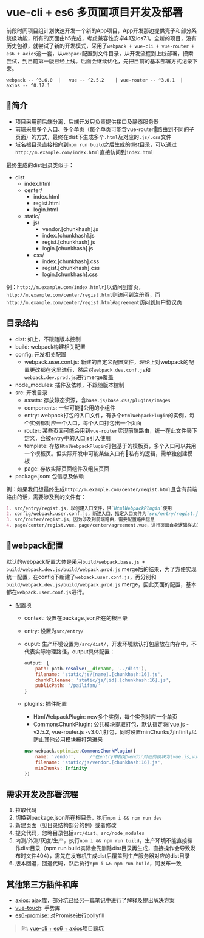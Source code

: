 # vue-cli + es6 多页面项目开发及部署

前段时间项目组计划快速开发一个新的App项目，App开发那边提供壳子和部分系统级功能，所有的页面由h5完成，考虑兼容性安卓4.1及ios7.1。全新的项目，没有历史包袱，就尝试了新的开发模式，采用了`webpack + vue-cli + vue-router + es6 + axios`这一套，从`webpack`配置到文件目录，从开发流程到上线部署，摸索尝试，到目前第一版已经上线。后面会继续优化，先把目前的基本部署方式记录下来。

    webpack -- ^3.6.0  |   vue -- ^2.5.2    | vue-router -- ^3.0.1  |    axios -- ^0.17.1

## 简介

- 项目采用前后端分离，后端开发只负责提供接口及静态服务器
- 前端采用多个入口、多个单页（每个单页可能含vue-router路由到不同的子页面）的方式，最终在dist下生成多个`.html`及对应的`.js/.css`文件
- 域名根目录直接指向到`npm run build`之后生成的dist目录，可以通过`http://m.example.com/index.html`直接访问到`index.html`

最终生成的dist目录类似于：

- dist
  - index.html
  - center/
    - index.html
    - regist.html
    - login.html
  - static/
    - js/
      - vendor.[chunkhash].js
      - index.[chunkhash].js
      - regist.[chunkhash].js
      - login.[chunkhash].js
    - css/
      - index.[chunkhash].css
      - regist.[chunkhash].css
      - login.[chunkhash].css

例：`http://m.example.com/index.html`可以访问到首页，`http://m.example.com/center/regist.html`则访问到注册页，而`http://m.example.com/center/regist.html#agreement`访问到用户协议页

## 目录结构

- dist: 如上，不跟随版本控制
- build: webpack构建相关配置
- config: 开发相关配置
  - webpack.user.conf.js: 新建的自定义配置文件，理论上对webpack的配置更改都在这里进行，然后对`webpack.dev.conf.js`和`webpack.dev.prod.js`进行merge覆盖
- node_modules: 插件及依赖，不跟随版本控制
- src: 开发目录
  - assets: 存放静态资源，含`base.js/base.css/plugins/images`
  - components: 一些可能公用的小组件
  - entry: webpack打包的入口文件，有多个`HtmlWebpackPlugin`的实例，每个实例都对应一个入口，每个入口打包出一个页面
  - router: 某些页面可能会用到`vue-router`实现前端路由，统一在此文件夹下定义，会被entry中的入口js引入使用
  - template: 存放`HtmlWebpackPlugin`打包基于的模板页，多个入口可以共用一个模板页。但实际开发中可能某些入口有私有的逻辑，需单独创建模板
  - page: 存放实际页面组件及组装页面
- package.json: 包信息及依赖

例：如果我们想最终生成`http://m.example.com/center/regist.html`且含有前端路由的话，需要涉及到的文件有：

```markdown
1. src/entry/regist.js，以创建入口文件，供`HtmlWebpackPlugin`使用
2. config/webpack.user.conf.js，新建入口，指定入口文件为`src/entry/regist.js`；新建`HtmlWebpackPlugin`实例，指定打包后生成的文件路径、文件名及js
3. src/router/regist.js，因为涉及到前端路由，需要配置路由信息
4. page/center/regist.vue、page/center/agreement.vue，进行页面自身逻辑样式的开发
```

## webpack配置

默认的webpack配置大体是采用`build/webpack.base.js + build/webpack.dev.js/build/webpack.prod.js` merge后的结果，为了方便实现统一配置，在config下新建了`webpack.user.conf.js`，再分别和`build/webpack.dev.js/build/webpack.prod.js` merge，因此页面的配置，基本都在`webpack.user.conf.js`进行。

- 配置项
  - context: 设置在package.json所在的根目录
  - entry: 设置为`src/entry/`
  - ouput: 生产环境设置为`/src/dist/`，开发环境默认打包后放在内存中，不代表实际物理路径，output具体配置：
    ```javascript
    output: {
        path: path.resolve(__dirname, '../dist'),
        filename: 'static/js/[name].[chunkhash:16].js',
        chunkFilename: 'static/js/[id].[chunkhash:16].js',
        publicPath: '/pailifan/'
    }
    ```

  - plugins: 插件配置
    - HtmlWebpackPlugin: new多个实例，每个实例对应一个单页
    - CommonsChunkPlugin: 公共模块提取打包，默认指定将[vue.js -v2.5.2, vue-router.js -v3.0.1]打包，同时设置minChunks为Infinity以防止其他公用模块被打包进来
    ```javascript
    new webpack.optimize.CommonsChunkPlugin({
        name: 'vendor',     /*在entry中指定vendor对应的模块为[vue.js,vue-router.js]*/
        filename: 'static/js/vendor.[chunkhash:16].js',
        minChunks: Infinity
    })
    ```

## 需求开发及部署流程

1. 拉取代码
2. 切换到package.json所在根目录，执行`npm i && npm run dev`
3. 新建页面（见目录结构部分的例）或者修改
4. 提交代码，忽略目录包括`src/dist`、`src/node_modules`
5. 内测/外测/灰度/生产，执行`npm i && npm run build`，生产环境不能直接操作dist目录（npm run build实际会先删除dist目录再生成，直接操作会导致发布时文件404），需先在发布机生成dist后覆盖到生产服务器对应的dist目录
6. 版本回退，回退代码，然后执行`npm i && npm run build`，同发布一致

## 其他第三方插件和库

- [axios](https://github.com/axios/axios): ajax库，部分坑已经另一篇笔记中进行了解释及提出解决方案
- [vue-touch](https://github.com/vuejs/vue-touch/tree/next): 手势库
- [es6-promise](https://github.com/stefanpenner/es6-promise): 对Promise进行pollyfill 

> 附: [vue-cli + es6 + axios项目踩坑](../chapter7/section2.html)
